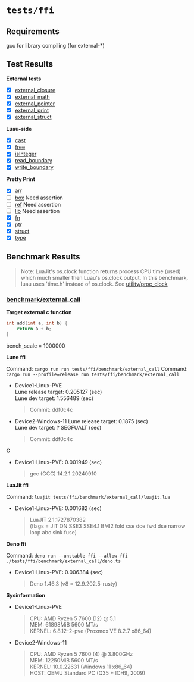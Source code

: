 <!-- markdownlint-disable MD036 -->

# `tests/ffi`

## Requirements

gcc for library compiling (for external-\*)

## Test Results

**External tests**

- [x] [external_closure](./external_closure/init.luau)
- [x] [external_math](./external_math/init.luau)
- [x] [external_pointer](./external_pointer/init.luau)
- [x] [external_print](./external_print/init.luau)
- [x] [external_struct](./external_struct/init.luau)

**Luau-side**

- [x] [cast](./cast.luau)
- [x] [free](./free.luau)
- [x] [isInteger](./isInteger.luau)
- [x] [read_boundary](./read_boundary.luau)
- [x] [write_boundary](./write_boundary.luau)

**Pretty Print**

- [x] [arr](./pretty_print/arr.luau)
- [ ] [box](./pretty_print/box.luau) Need assertion
- [ ] [ref](./pretty_print/ref.luau) Need assertion
- [ ] [lib](./pretty_print/lib.luau) Need assertion
- [x] [fn](./pretty_print/fn.luau)
- [x] [ptr](./pretty_print/ptr.luau)
- [x] [struct](./pretty_print/struct.luau)
- [x] [type](./pretty_print/type.luau)

## Benchmark Results

> Note: LuaJit's os.clock function returns process CPU time (used) which much smaller then Luau's os.clock output. In this benchmark, luau uses 'time.h' instead of os.clock. See [utility/proc_clock](./utility/proc_clock/init.luau)

### [benchmark/external_call](./benchmark/external_call/init.luau)

**Target external c function**

```c
int add(int a, int b) {
    return a + b;
}
```

bench_scale = 1000000

**Lune ffi**

Command: `cargo run run tests/ffi/benchmark/external_call`
Command: `cargo run --profile=release run tests/ffi/benchmark/external_call`

- Device1-Linux-PVE  
  Lune release target: 0.205127 (sec)  
  Lune dev target: 1.556489 (sec)

  > Commit: ddf0c4c

- Device2-Windows-11
  Lune release target: 0.1875 (sec)  
  Lune dev target: ? SEGFUALT (sec)

  > Commit: ddf0c4c

**C**

- Device1-Linux-PVE: 0.001949 (sec)
  > gcc (GCC) 14.2.1 20240910

**LuaJit ffi**

Command: `luajit tests/ffi/benchmark/external_call/luajit.lua`

- Device1-Linux-PVE: 0.001682 (sec)
  > LuaJIT 2.1.1727870382  
  > (flags = JIT ON SSE3 SSE4.1 BMI2 fold cse dce fwd dse narrow loop abc sink fuse)

**Deno ffi**

Command: `deno run --unstable-ffi --allow-ffi ./tests/ffi/benchmark/external_call/deno.ts`

- Device1-Linux-PVE: 0.006384 (sec)
  > Deno 1.46.3 (v8 = 12.9.202.5-rusty)

**Sysinformation**

- Device1-Linux-PVE

  > CPU: AMD Ryzen 5 7600 (12) @ 5.1  
  > MEM: 61898MiB 5600 MT/s  
  > KERNEL: 6.8.12-2-pve (Proxmox VE 8.2.7 x86_64)

- Device2-Windows-11

  > CPU: AMD Ryzen 5 7600 (4) @ 3.800GHz  
  > MEM: 12250MiB 5600 MT/s  
  > KERNEL: 10.0.22631 (Windows 11 x86_64)  
  > HOST: QEMU Standard PC (Q35 + ICH9, 2009)
